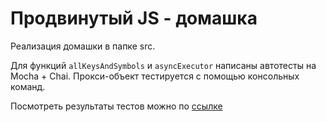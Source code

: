 # Продвинутый JS - домашка

Реализация домашки в папке src.

Для функций `allKeysAndSymbols` и `asyncExecutor` написаны автотесты на Mocha + Chai. Прокси-объект тестируется с помощью консольных команд.

Посмотреть результаты тестов можно по [ссылке](https://georgiylityagin.github.io/shri-2020-advanced-js/test)

